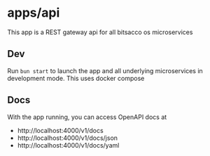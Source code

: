 # apps/api

This app is a REST gateway api for all bitsacco os microservices

## Dev

Run `bun start` to launch the app and all underlying microservices in development mode. This uses docker compose

## Docs

With the app running, you can access OpenAPI docs at
  - http://localhost:4000/v1/docs
  - http://localhost:4000/v1/docs/json
  - http://localhost:4000/v1/docs/yaml
